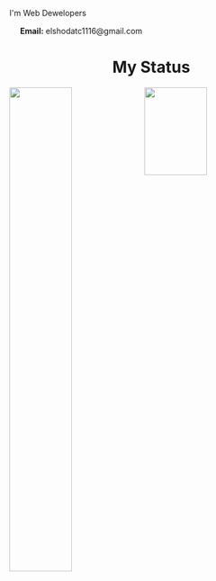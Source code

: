 <p>I'm Web Dewelopers</p>
<p><img src = "https://i.travelcashinc.com/img/new/cover-letters/email-cover-letter-sample-and-tips.jpg" style="width:15px;"> <b>Email:</b> elshodatc1116@gmail.com </p>
<h1 align="center">My Status</h1>
<img align="left"  width="47%" src="https://github-readme-stats.vercel.app/api?username=elshodatc111&show_icons=true&theme=radical" >

<img align="left" width="47%" style="height: 156px;" src="https://github-readme-stats.vercel.app/api/top-langs/?username=elshodatc111&layout=compact" >
